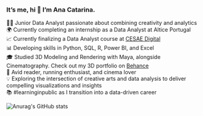 ###  It’s me, hi 👋 I’m Ana Catarina. <br/>

👩‍💻 Junior Data Analyst passionate about combining creativity and analytics <br/>
🌍 Currently completing an internship as a Data Analyst at Altice Portugal<br/>
📈  Currently finalizing a Data Analyst course at [CESAE Digital](https://www.cesaedigital.pt/cursos/data-analyst-lsb/) <br/>
📊 Developing skills in Python, SQL, R, Power BI, and Excel<br/>
🎓  Studied 3D Modeling and Rendering with Maya, alongside Cinematography. Check out my 3D portfolio on [Behance](https://www.behance.net/AnaCatarinaPinheiro) <br/>
🎨 Avid reader, running enthusiast, and cinema lover <br/>
💡 Exploring the intersection of creative arts and data analysis to deliver compelling visualizations and insights<br/>
📚 #learninginpublic as I transition into a data-driven career<br/>


![Anurag's GitHub stats](https://github-readme-stats.vercel.app/api?username=Anacatarinapinheiro&show_icons=true&theme=dracula)
